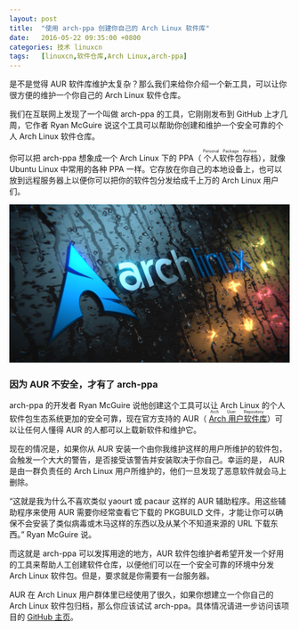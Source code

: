 ```yaml
---
layout: post
title:	"使用 arch-ppa 创建你自己的 Arch Linux 软件库"
date:	2016-05-22 09:35:00 +0800 
categories:	技术 linuxcn 
tags:	[linuxcn,软件仓库,Arch Linux,arch-ppa]
---
```



是不是觉得 AUR 软件库维护太复杂？那么我们来给你介绍一个新工具，可以让你很方便的维护一个你自己的 Arch Linux 软件仓库。


我们在互联网上发现了一个叫做 arch-ppa 的工具，它刚刚发布到 GitHub 上才几周，它作者 Ryan McGuire 说这个工具可以帮助你创建和维护一个安全可靠的个人 Arch Linux 软件仓库。


你可以把 arch-ppa 想象成一个 Arch Linux 下的 PPA（<ruby> 个人软件包存档 <rp>  （ </rp> <rt>  Personal Package Archive </rt> <rp>  ） </rp></ruby>），就像 Ubuntu Linux 中常用的各种 PPA 一样。它存放在你自己的本地设备上，也可以放到远程服务器上以便你可以把你的软件包分发给成千上万的 Arch Linux 用户们。


![](/Asserts/Images/album/201605/22/093813qd1gs14oad4dgz0g.jpg)


### 因为 AUR 不安全，才有了 arch-ppa


arch-ppa 的开发者 Ryan McGuire 说他创建这个工具可以让 Arch Linux 的个人软件包生态系统更加的安全可靠，现在官方支持的 AUR（<ruby> <a href="https://aur.archlinux.org/">  Arch 用户软件库 </a> <rp>  （ </rp> <rt>  Arch User Repository </rt></ruby>）可以让任何人懂得 AUR 的人都可以上载新软件和维护它。


现在的情况是，如果你从 AUR 安装一个由你我维护这样的用户所维护的软件包，会触发一个大大的警告，是否接受该警告并安装取决于你自己。幸运的是， AUR 是由一群负责任的 Arch Linux 用户所维护的，他们一旦发现了恶意软件就会马上删除。


“这就是我为什么不喜欢类似 yaourt 或 pacaur 这样的 AUR 辅助程序。用这些辅助程序来使用 AUR 需要你经常查看它下载的 PKGBUILD 文件，才能让你可以确保不会安装了类似病毒或木马这样的东西以及从某个不知道来源的 URL 下载东西。” Ryan McGuire 说。


而这就是 arch-ppa 可以发挥用途的地方，AUR 软件包维护者希望开发一个好用的工具来帮助人工创建软件仓库，以便他们可以在一个安全可靠的环境中分发 Arch Linux 软件包。但是，要求就是你需要有一台服务器。


AUR 在 Arch Linux 用户群体里已经使用了很久，如果你想建立一个你自己的 Arch Linux 软件包归档，那么你应该试试 arch-ppa。具体情况请进一步访问该项目的 [GitHub 主页](https://github.com/EnigmaCurry/arch-ppa)。
